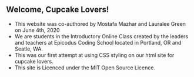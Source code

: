 ## Welcome, Cupcake Lovers!

* This website was co-authored by Mostafa Mazhar and Lauralee Green on June 4th, 2020
* We are students in the Introductory Online Class  created by the leaders and teachers at   Epicodus Coding School located in Portland, OR and Seatle, WA.
* This was our first attempt at using CSS styling on our html site for cupcake lovers.
* This site is Licenced under the MIT Open Source Licence.
